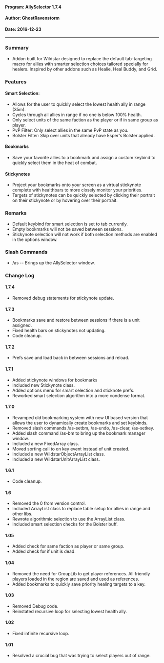 #### Program: AllySelector 1.7.4
#### Author: GhostRavenstorm
#### Date: 2016-12-23

---

### Summary
- Addon built for Wildstar designed to replace the default tab-targeting macro for allies with smarter selection choices tailored specially for healers.    Inspired by other addons such as Healie, Heal Buddy, and Grid.

### Features
#### Smart Selection:
   - Allows for the user to quickly select the lowest health ally in range (35m).
   - Cycles through all allies in range if no one is below 100% health.
   - Only select units of the same faction as the player or if in same group as player.
   - PvP Filter: Only select allies in the same PvP state as you.
   - Bolster Filter: Skip over units that already have Esper's Bolster applied.

#### Bookmarks
   - Save your favorite allies to a bookmark and assign a custom keybind to quickly select
     them in the heat of combat.

#### Stickynotes
   - Project your bookmarks onto your screen as a virtual stickynote complete with
     healthbars to more closely monitor your priorities.
   - Targets of stickynotes can be quickly selected by clicking their portrait on their
     stickynote or by hovering over their portrait.


### Remarks
   - Default keybind for smart selection is set to tab currently.
   - Empty bookmarks will not be saved between sessions.
   - Stickynote selection will not work if both selection methods are enabled in the options window.


### Slash Commands
   - /as        -- Brings up the AllySelector window.


### Change Log

#### 1.7.4
   - Removed debug statements for stickynote update.

#### 1.7.3
   - Bookmarks save and restore between sessions if there is a unit assigned.
   - Fixed health bars on stickynotes not updating.
   - Code cleanup.

#### 1.7.2
   - Prefs save and load back in between sessions and reload.

#### 1.7.1
   - Added stickynote windows for bookmarks
   - Included new Stickynote class.
   - Added options menu for smart selection and sticknote prefs.
   - Reworked smart selection algorithm into a more condense format.

#### 1.7.0
   - Revamped old bookmarking system with new UI based version that allows
      the user to dynamically create bookmarks and set keybinds.
   - Removed slash commands /as-setbm, /as-undo, /as-clear, /as-setkey.
   - Added slash command /as-bm to bring up the bookmark manager window.
   - Included a new FixedArray class.
   - Moved sorting call to on key event instead of unit created.
   - Included a new WildstarObjectArrayList class.
   - Included a new WildstarUnitArrayList class.


#### 1.6.1
   - Code cleanup.

#### 1.6
   - Removed the 0 from version control.
   - Included ArrayList class to replace table setup for allies in range and
     other libs.
   - Rewrote algorithmic selection to use the ArrayList class.
   - Included smart selection checks for the Bolster buff.

#### 1.05
   - Added check for same faction as player or same group.
   - Added check for if unit is dead.

#### 1.04
   - Removed the need for GroupLib to get player references. All friendly
     players loaded in the region are saved and used as references.
   - Added bookmarks to quickly save priority healing targets to a key.

#### 1.03
   - Removed Debug code.
   - Reinstated recursive loop for selecting lowest health ally.

#### 1.02  
   - Fixed infinite recursive loop.

#### 1.01  
   - Resolved a crucial bug that was trying to select players out of range.
